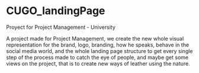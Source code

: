 # CUGO_landingPage
Proyect for Project Management - University 

A project made for Project Management, we create the new whole visual representation for the brand, logo, branding, how he speaks, behave in the social media world, and the whole landing page structure to get every single step of the process made to catch the eye of people, and maybe get some views on the project, that is to create new ways of leather using the nature. 